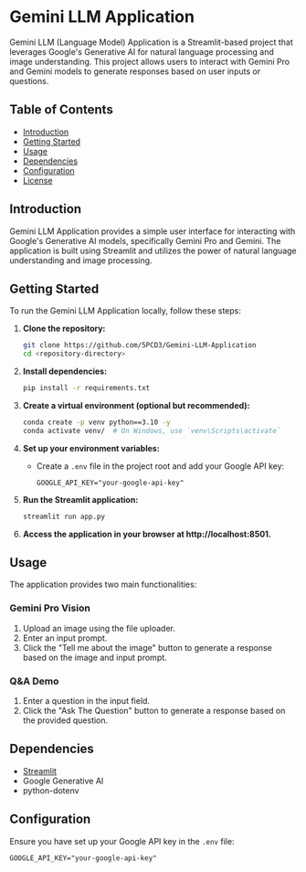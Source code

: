 # Gemini LLM Application

Gemini LLM (Language Model) Application is a Streamlit-based project that leverages Google's Generative AI for natural language processing and image understanding. This project allows users to interact with Gemini Pro and Gemini models to generate responses based on user inputs or questions.

## Table of Contents

- [Introduction](#introduction)
- [Getting Started](#getting-started)
- [Usage](#usage)
- [Dependencies](#dependencies)
- [Configuration](#configuration)
- [License](#license)

## Introduction

Gemini LLM Application provides a simple user interface for interacting with Google's Generative AI models, specifically Gemini Pro and Gemini. The application is built using Streamlit and utilizes the power of natural language understanding and image processing.

## Getting Started

To run the Gemini LLM Application locally, follow these steps:

1. **Clone the repository:**
    ```bash
    git clone https://github.com/5PCD3/Gemini-LLM-Application
    cd <repository-directory>
    ```

2. **Install dependencies:**
    ```bash
    pip install -r requirements.txt
    ```

3. **Create a virtual environment (optional but recommended):**
    ```bash
    conda create -p venv python==3.10 -y
    conda activate venv/  # On Windows, use `venv\Scripts\activate`
    ```

4. **Set up your environment variables:**
    - Create a `.env` file in the project root and add your Google API key:
        ```env
        GOOGLE_API_KEY="your-google-api-key"
        ```

5. **Run the Streamlit application:**
    ```bash
    streamlit run app.py
    ```

6. **Access the application in your browser at http://localhost:8501.**

## Usage

The application provides two main functionalities:

### Gemini Pro Vision

1. Upload an image using the file uploader.
2. Enter an input prompt.
3. Click the "Tell me about the image" button to generate a response based on the image and input prompt.

### Q&A Demo

1. Enter a question in the input field.
2. Click the "Ask The Question" button to generate a response based on the provided question.

## Dependencies

- [Streamlit](https://streamlit.io/)
- Google Generative AI
- python-dotenv

## Configuration

Ensure you have set up your Google API key in the `.env` file:

```env
GOOGLE_API_KEY="your-google-api-key"


